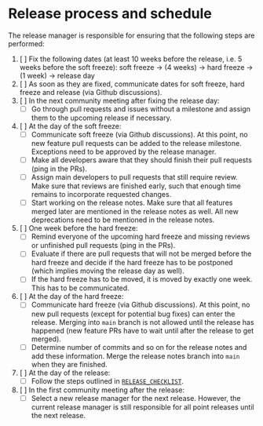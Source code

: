 # Release process and schedule

The release manager is responsible for ensuring that the following steps are performed:

1. [ ] Fix the following dates (at least 10 weeks before the release, i.e. 5 weeks before the soft freeze):
       soft freeze &rarr; (4 weeks) &rarr; hard freeze &rarr; (1 week) &rarr; release day
1. [ ] As soon as they are fixed, communicate dates for soft freeze, hard freeze and release (via Github discussions).
1. [ ] In the next community meeting after fixing the release day:
    - [ ] Go through pull requests and issues without a milestone and assign them to the upcoming release if necessary.
1. [ ] At the day of the soft freeze:
    - [ ] Communicate soft freeze (via Github discussions). At this point, no new feature pull requests can be added
       to the release milestone. Exceptions need to be approved by the release manager.
    - [ ] Make all developers aware that they should finish their pull requests (ping in the PRs).
    - [ ] Assign main developers to pull requests that still require review. Make sure that reviews
       are finished early, such that enough time remains to incorporate requested changes.
    - [ ] Start working on the release notes. Make sure that all features merged later are mentioned
       in the release notes as well. All new deprecations need to be mentioned in the release notes.
1. [ ] One week before the hard freeze:
    - [ ] Remind everyone of the upcoming hard freeze and missing reviews or unfinished pull requests (ping in the PRs).
    - [ ] Evaluate if there are pull requests that will not be merged before the hard freeze and decide
       if the hard freeze has to be postponed (which implies moving the release day as well).
    - [ ] If the hard freeze has to be moved, it is moved by exactly one week. This has to be communicated.
1. [ ] At the day of the hard freeze:
    - [ ] Communicate hard freeze (via Github discussions). At this point, no new pull requests
       (except for potential bug fixes) can enter the release. Merging into `main` branch is not allowed until the
       release has happened (new feature PRs have to wait until after the release to get merged).
    - [ ] Determine number of commits and so on for the release notes and add these information. Merge the
       release notes branch into `main` when they are finished.
1. [ ] At the day of the release:
    - [ ] Follow the steps outlined in [`RELEASE_CHECKLIST`](RELEASE_CHECKLIST.md).
1. [ ] In the first community meeting after the release:
    - [ ] Select a new release manager for the next release. However, the current release manager is still responsible
       for all point releases until the next release.
